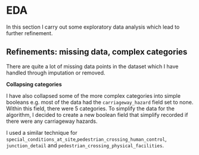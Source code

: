 # EDA

In this section I carry out some exploratory data analysis which lead to further refinement.

## Refinements: missing data, complex categories

There are quite a lot of missing data points in the dataset which I have handled through imputation or removed.

**Collapsing categories**

I have also collapsed some of the more complex categories into simple booleans e.g. most of the data had the `carriageway_hazard` field set to none. Within this field, there were 5 categories. To simplify the data for the algorithm, I decided to create a new boolean field that simplify recorded if there were any carriageway hazards. 

I used a similar technique for `special_conditions_at_site`,`pedestrian_crossing_human_control`, `junction_detail` and `pedestrian_crossing_physical_facilities`. 
